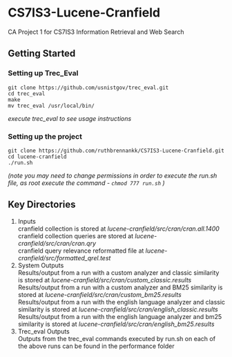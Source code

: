 # CS7IS3-Lucene-Cranfield
CA Project 1 for CS7IS3 Information Retrieval and Web Search

##  Getting Started
###   Setting up Trec_Eval
```
git clone https://github.com/usnistgov/trec_eval.git
cd trec_eval
make
mv trec_eval /usr/local/bin/
```
*execute trec_eval to see usage instructions*

###   Setting up the project
```
git clone https://github.com/ruthbrennankk/CS7IS3-Lucene-Cranfield.git
cd lucene-cranfield
./run.sh
```
*(note you may need to change permissions in order to execute the run.sh file, as root execute the command - ```chmod 777 run.sh``` )*

##   Key Directories
<ol>
    <li>Inputs</li>
    cranfield collection is stored at <i>lucene-cranfield/src/cran/cran.all.1400</i>
    <br>cranfield collection queries are stored at <i>lucene-cranfield/src/cran/cran.qry</i>
    <br>cranfield query relevance reformatted file at <i>lucene-cranfield/src/formatted_qrel.test</i>
    <li>System Outputs</li>
    Results/output from a run with a custom analyzer and classic similarity is stored at <i>lucene-cranfield/src/cran/custom_classic.results</i>
    <br>Results/output from a run with a custom analyzer and BM25 similarity is stored at <i>lucene-cranfield/src/cran/custom_bm25.results</i>
    <br>Results/output from a run with the english language analyzer and classic similarity is stored at <i>lucene-cranfield/src/cran/english_classic.results</i>
    <br>Results/output from a run with the english language analyzer and bm25 similarity is stored at <i>lucene-cranfield/src/cran/english_bm25.results</i>
    <li>Trec_eval Outputs</li>
    Outputs from the trec_eval commands executed by run.sh on each of the above runs can be found in the performance folder
</ol>
